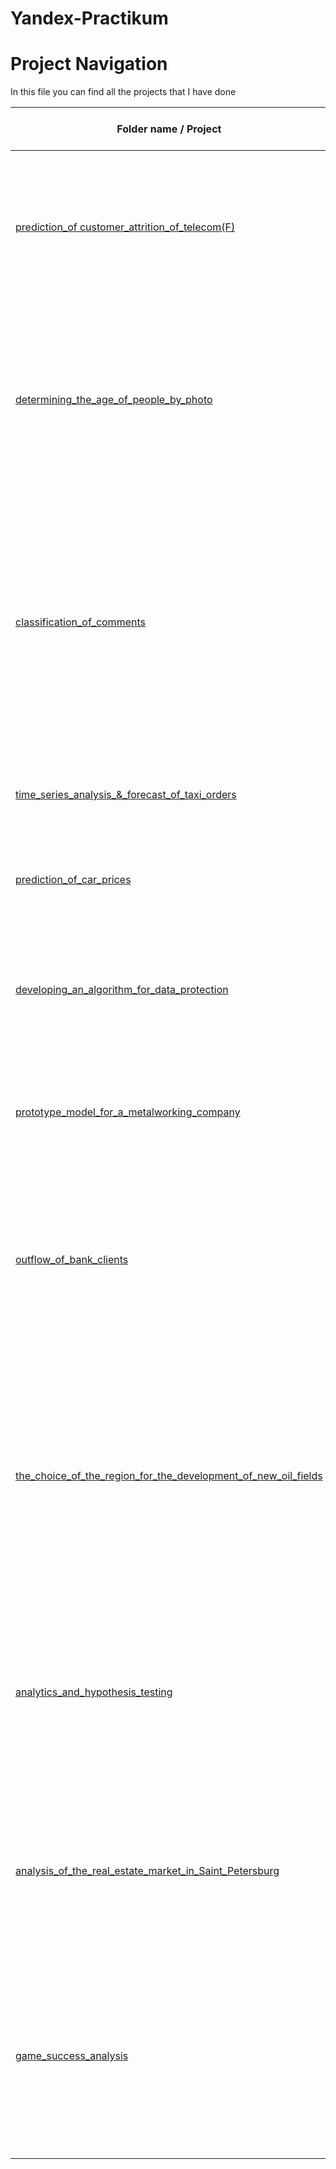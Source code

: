 # Yandex-Practikum

# Project Navigation
In this file you can find all the projects that I have done  

Folder name / Project |Project objective| Python libraries used
---|---|---
[prediction_of customer_attrition_of_telecom(F)](https://github.com/Yuren293/Yandex-Practikum/tree/main/1.%20prediction_of%20customer_attrition_of_telecom(F))|Based on the data of the mobile operator's customers, analyze the behavior of customers and search for the optimal tariff|pandas, matplotlib, numpy, scipy, math, seaborn, sklearn
 [determining_the_age_of_people_by_photo](https://github.com/Yuren293/Yandex-Practikum/tree/main/2.%20determining_the_age_of_people_by_photo)|Build a model that can determine the approximate age of a person from a photo. There is a set of photos of people with age indication|pandas, keras, matplotlib, seaborn
 [сlassification_of_comments](https://github.com/Yuren293/Yandex-Practikum/tree/main/3.%20%D1%81lassification_of_comments)|Speed up the moderation of comments in the community by automating the assessment of their toxicity, train the model to classify comments into positive and negative|pandas, sklearn, numpy, NLTK, LightGBM, Catboost 
 [time_series_analysis_&_forecast_of_taxi_orders](https://github.com/Yuren293/Yandex-Practikum/tree/main/5.%20time_series_analysis_%26_forecast_of_taxi_orders)|Train a model to predict the number of taxi orders for the next hour|pandas, sklearn, numpy, LightGMB, matplotlib, statsmodels, catboost
 [prediction_of_car_prices](https://github.com/Yuren293/Yandex-Practikum/tree/main/4.%20prediction_of_car_prices)|Train the model to determine the market value of the car|pandas, sklearn, numpy, LightGBM, Catboost
 [developing_an_algorithm_for_data_protection](https://github.com/Yuren293/Yandex-Practikum/tree/main/6.%20developing_an_algorithm_for_data_protection)|To protect the personal information of insurance company clients by the method of data conversion| pandas, seaborn, numpy, sklearn
 [prototype_model_for_a_metalworking_company](https://github.com/Yuren293/Yandex-Practikum/tree/main/7.%20prototype_model_for_a_metalworking_company)|To develop models predicting the recovery rate of gold from gold-bearing ore| pandas, sklearn, numpy, seaborn, matplotlib, math 
 [outflow_of_bank_clients](https://github.com/Yuren293/Yandex-Practikum/tree/main/8.%20outflow_of_bank_clients)|Analyze the outflow of customers from the bank to choose a strategy for working with them (retaining old customers or attracting new customers)| pandas, matplotlib, seaborn, numpy, sklearn, math
 [the_choice_of_the_region_for_the_development_of_new_oil_fields](https://github.com/Yuren293/Yandex-Practikum/tree/main/9.%20the_choice_of_the_region_for_the_development_of_new_il_fields)|Decide in which region to extract oil. Build a machine learning model that will help determine the region where mining will bring the greatest profit with the least risk of losses| pandas, numpy, sklearn, math, matplotlib, seaborn, scipy
 [analytics_and_hypothesis_testing](https://github.com/Yuren293/Yandex-Practikum/tree/main/analytics_and_hypothesis_testing)|To unload and prepare airline data using SQL, to test the hypothesis of the difference in the average demand for tickets during various events|pandas, matplotlib, scipy
 [analysis_of_the_real_estate_market_in_Saint_Petersburg](https://github.com/Yuren293/Yandex-Practikum/tree/main/analysis_of_the_real_estate_market_in_Saint_Petersburg)|Using Yandex service data.Real estate, determine the market value of real estate and typical parameters of apartments| pandas, matplotlib, math
 [game_success_analysis](https://github.com/Yuren293/Yandex-Practikum/tree/main/game_success_analysis)|Using historical data on sales of computer games, user and expert ratings, genres and platforms, to identify patterns that determine the success of the game| pandas, numpy, matplotlib, seaborn, scipy
